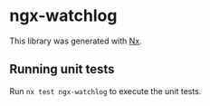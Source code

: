 # ngx-watchlog

This library was generated with [Nx](https://nx.dev).

## Running unit tests

Run `nx test ngx-watchlog` to execute the unit tests.
